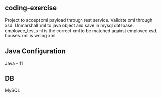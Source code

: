 ## coding-exercise
Project to accept xml payload through rest service.
Validate xml through xsd.
Unmarshall xml to java object and save in mysql database.
employee_test.xml is the correct xml to be matched against employee.xsd.
houses.xml is wrong xml

## Java Configuration
Java - 11

## DB 
MySQL
